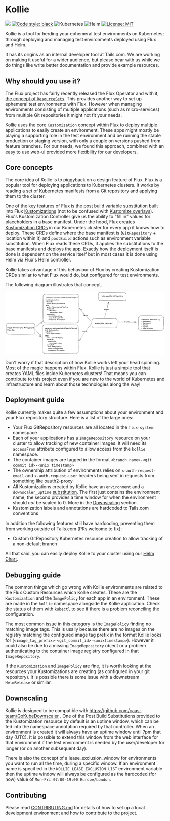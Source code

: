 # Kollie
<p align="left">
<a href="https://github.com/kollie-org/kollie/actions/workflows/ci.yaml/badge.svg"><img src="https://github.com/kollie-org/kollie/actions/workflows/ci.yaml/badge.svg" /></a>
<a href="https://github.com/psf/black"><img alt="Code style: black" src="https://img.shields.io/badge/code%20style-black-000000.svg"></a>
<img alt="Kubernetes" src="https://img.shields.io/badge/kubernetes-%E2%9D%A4%EF%B8%8F-blue?logo=kubernetes&labelColor=white">
<img alt="Helm" src="https://img.shields.io/badge/helm-%E2%9D%A4%EF%B8%8F-blue?logo=helm">
<a href="/LICENSE"><img alt="License: MIT" src="https://img.shields.io/badge/License-MIT-yellow.svg"></a>
</p>


Kollie is a tool for herding your ephemeral test environments on Kubernetes; through deploying and managing test environments deployed using Flux and Helm.

It has its origins as an internal developer tool at Tails.com. We are working on making it useful for a wider audience, but please bear with us while we do things like write better documentation and provide example resources.

## Why should you use it?

The Flux project has fairly recently released the Flux Operator and with it, [the concept of `ResourceSets`](https://fluxcd.control-plane.io/operator/resourcesets/github-pull-requests/). This provides another way to set up ephemeral test environments with Flux. However when managing environments consisting of multiple applications (such as micro-services) from multiple Git repositories it might not fit your needs.

Kollie uses the core `Kustomization` concept within Flux to deploy multiple applications to easily create an environment. These apps might mostly be playing a supporting role in the test environment and be running the stable production or staging version, with only a couple on versions pushed from feature branches. For our needs, we found this approach, combined with an easy to use web-ui provided more flexibility for our developers.

## Core concepts

The core idea of Kollie is to piggyback on a design feature of Flux. Flux is a popular tool for deploying applications to Kubernetes clusters. It works by reading a set of Kubernetes manifests from a Git repository and applying them to the cluster.

One of the key features of Flux is the post build variable substitution built into Flux [Kustomizations](https://fluxcd.io/flux/components/kustomize/kustomization/) (not to be confused with [Kustomize overlays](https://github.com/kubernetes-sigs/kustomize)). Flux's Kustomization Controller give us the ability to "fill in" values for placeholders in a base manifest. Under the hood, Flux creates [Kustomization CRDs](https://fluxcd.io/flux/components/kustomize/kustomization/) in our Kubernetes cluster for every app it knows how to deploy. These CRDs define where the base manifest is (`GitRepository` + location within it) and `postBuild` actions such as environment variable substitution. When Flux reads these CRDs, it applies the substitutions to the base manifests and deploys the app. Exactly how the deployment itself is done is dependent on the service itself but in most cases it is done using Helm via Flux's Helm controller.

Kollie takes advantage of this behaviour of Flux by creating Kustomization CRDs similar to what Flux would do, but configured for test environments.

The following diagram illustrates that concept.

![Kollie design](./_static/kollie_design.png)

Don't worry if that description of how Kollie works left your head spinning. Most of the magic happens within Flux. Kollie is just a simple tool that creates YAML files inside Kubernetes clusters! That means you can contribute to this project even if you are new to the world of Kubernetes and infrastructure and learn about those technologies along the way!

## Deployment guide

Kollie currently makes quite a few assumptions about your environment and your Flux repository structure. Here is a list of the large ones:
* Your Flux GitRepository resources are all located in the `flux-system` namespace
* Each of your applications has a `ImageRepository` resource on your cluster to allow tracking of new container images. It will need its `accessFrom` attribute configured to allow access from the `kollie` namespace.
* The container images are tagged in the format `<branch name>-<git commit id>-<unix timestamp>`
* The ownership attribution of environments relies on `x-auth-request-email` and `x-auth-request-user` headers being sent in requests from something like oauth2-proxy
* All Kustomizations created by Kollie have an `environment` and a `downscaler_uptime` [substitution](https://fluxcd.io/flux/components/kustomize/kustomizations/#post-build-variable-substitution). The first just contains the environment name, the second provides a time window for when the environment should _not_ be scaled to 0. More in the [Downscaling](#downscaling) section.
* Kustomization labels and annotations are hardcoded to Tails.com conventions

In addition the following features still have hardcoding, preventing them from working outside of Tails.com (PRs welcome to fix):
* Custom GitRepository Kubernetes resource creation to allow tracking of a non-default branch

All that said, you can easily deploy Kollie to your cluster using our [Helm Chart](/charts/kollie/README.md).

## Debugging guide

The common things which go wrong with Kollie environments are related to the Flux Custom Resources which Kollie creates. These are the `Kustomization` and the `ImagePolicy` for each app in an environment. These are made in the `kollie` namespace alongside the Kollie application. Check the status of them with `kubectl` to see if there is a problem reconciling the configuration.

The most common issue in this category is the `ImagePolicy` finding no matching image tags. This is usally because there are no images on the registry matching the configured image tag prefix in the format Kollie looks for (`<image_tag_prefix>-<git_commit_id>-<unixtimestamp>`). However it could also be due to a missing `ImageRepository` object or a problem authenticating to the container image registry configured in that `ImageRepository`.

If the `Kustomization` and `ImagePolicy` are fine, it is worth looking at the resources your Kustomizations are creating (as configured in your git repository). It is possible there is some issue with a downstream `HelmRelease` or similar.

## Downscaling

Kollie is designed to be compatible with https://github.com/caas-team/GoKubeDownscaler . One of the Post Build Substitutions provided to the Kustomization resource by default is an uptime window, which can be fed into the namespace annotation required by that controller. When an environment is created it will always have an uptime window until 7pm that day (UTC). It is possible to extend this window from the web interface for that environment if the test environment is needed by the user/developer for longer (or on another subsequent day).

There is also the concept of a lease_exclusion_window for environments you want to run all the time, during a specific window. If an environment name is specified in the `KOLLIE_LEASE_EXCLUSION_LIST` environment variable then the uptime window will always be configured as the hardcoded (for now) value of `Mon-Fri 07:00-19:00 Europe/London`.


## Contributing

Please read [CONTRIBUTING.md](/CONTRIBUTING.md) for details of how to set up a local development environment and how to contribute to the project.

